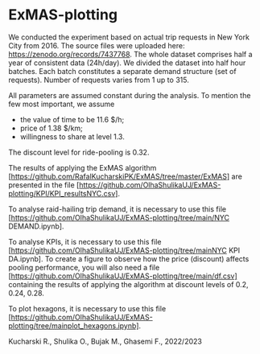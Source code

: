 # ExMAS-plotting

We conducted the experiment based on actual trip requests in New York City from 2016. The source files were uploaded here: https://zenodo.org/records/7437768. 
The whole dataset comprises half a year of consistent data (24h/day). We divided the dataset into half hour batches. Each batch constitutes a separate demand structure (set of requests). Number of requests varies from 1 up to 315.

All parameters are assumed constant during the analysis. To mention the few most important, we assume 
- the value of time to be 11.6 $/h; 
- price of 1.38 $/km; 
- willingness to share at level 1.3. 

The discount level for ride-pooling is 0.32. 

The results of applying the ExMAS algorithm [https://github.com/RafalKucharskiPK/ExMAS/tree/master/ExMAS] are presented in the file [https://github.com/OlhaShulikaUJ/ExMAS-plotting/KPI/KPI_resultsNYC.csv].

To analyse raid-hailing trip demand, it is necessary to use this file [https://github.com/OlhaShulikaUJ/ExMAS-plotting/tree/main/NYC DEMAND.ipynb].

To analyse KPIs, it is necessary to use this file [https://github.com/OlhaShulikaUJ/ExMAS-plotting/tree/mainNYC KPI DA.ipynb]. To create a figure to observe how the price (discount) affects pooling performance, you will also need a file [https://github.com/OlhaShulikaUJ/ExMAS-plotting/tree/main/df.csv] containing the results of applying the algorithm at discount levels of 0.2, 0.24, 0.28.

To plot hexagons, it is necessary to use this file [https://github.com/OlhaShulikaUJ/ExMAS-plotting/tree/mainplot_hexagons.ipynb].

Kucharski R., Shulika O., Bujak M., Ghasemi F., 2022/2023
